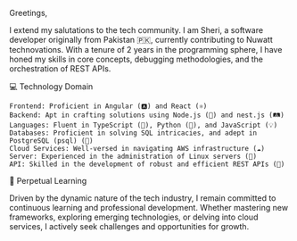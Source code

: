 Greetings,

I extend my salutations to the tech community. I am Sheri, a software developer originally from Pakistan 🇵🇰, currently contributing to Nuwatt technovations. 
With a tenure of 2 years in the programming sphere, I have honed my skills in core concepts, debugging methodologies, and the orchestration of REST APIs.

💻 Technology Domain

    Frontend: Proficient in Angular (🅰️) and React (⚛️)
    Backend: Apt in crafting solutions using Node.js (🚀) and nest.js (🛤️)
    Languages: Fluent in TypeScript (📝), Python (🐍), and JavaScript (💡)
    Databases: Proficient in solving SQL intricacies, and adept in PostgreSQL (psql) (🐘)
    Cloud Services: Well-versed in navigating AWS infrastructure (☁️)
    Server: Experienced in the administration of Linux servers (🐧)
    API: Skilled in the development of robust and efficient REST APIs (🚀)

🌱 Perpetual Learning

Driven by the dynamic nature of the tech industry, I remain committed to continuous learning and professional development.
Whether mastering new frameworks, exploring emerging technologies, or delving into cloud services, I actively seek challenges and opportunities for growth.
